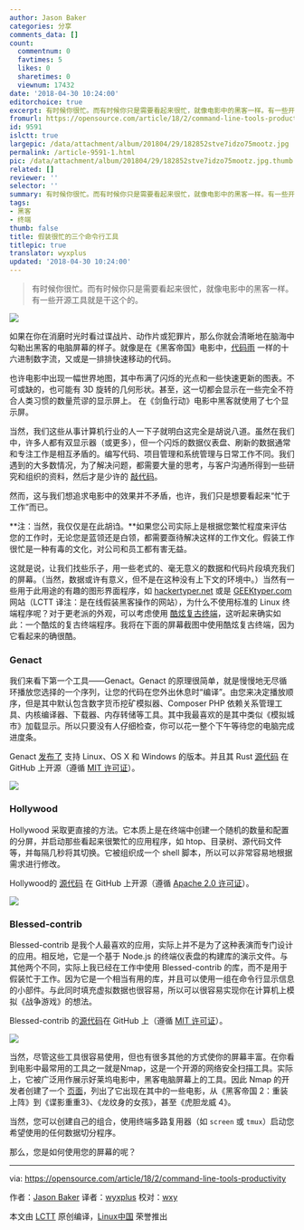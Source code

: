 ```yaml
---
author: Jason Baker
categories: 分享
comments_data: []
count:
  commentnum: 0
  favtimes: 5
  likes: 0
  sharetimes: 0
  viewnum: 17432
date: '2018-04-30 10:24:00'
editorchoice: true
excerpt: 有时候你很忙。而有时候你只是需要看起来很忙，就像电影中的黑客一样。有一些开源工具就是干这个的。
fromurl: https://opensource.com/article/18/2/command-line-tools-productivity
id: 9591
islctt: true
largepic: /data/attachment/album/201804/29/182852stve7idzo75mootz.jpg
permalink: /article-9591-1.html
pic: /data/attachment/album/201804/29/182852stve7idzo75mootz.jpg.thumb.jpg
related: []
reviewer: ''
selector: ''
summary: 有时候你很忙。而有时候你只是需要看起来很忙，就像电影中的黑客一样。有一些开源工具就是干这个的。
tags:
- 黑客
- 终端
thumb: false
title: 假装很忙的三个命令行工具
titlepic: true
translator: wyxplus
updated: '2018-04-30 10:24:00'
---
```



> 
> 有时候你很忙。而有时候你只是需要看起来很忙，就像电影中的黑客一样。有一些开源工具就是干这个的。
> 
> 
> 


![](/data/attachment/album/201804/29/182852stve7idzo75mootz.jpg)


如果在你在消磨时光时看过谍战片、动作片或犯罪片，那么你就会清晰地在脑海中勾勒出黑客的电脑屏幕的样子。就像是在《黑客帝国》电影中，[代码雨](http://tvtropes.org/pmwiki/pmwiki.php/Main/MatrixRainingCode) 一样的十六进制数字流，又或是一排排快速移动的代码。


也许电影中出现一幅世界地图，其中布满了闪烁的光点和一些快速更新的图表。不可或缺的，也可能有 3D 旋转的几何形状。甚至，这一切都会显示在一些完全不符合人类习惯的数量荒谬的显示屏上。 在《剑鱼行动》电影中黑客就使用了七个显示屏。


当然，我们这些从事计算机行业的人一下子就明白这完全是胡说八道。虽然在我们中，许多人都有双显示器（或更多），但一个闪烁的数据仪表盘、刷新的数据通常和专注工作是相互矛盾的。编写代码、项目管理和系统管理与日常工作不同。我们遇到的大多数情况，为了解决问题，都需要大量的思考，与客户沟通所得到一些研究和组织的资料，然后才是少许的 [敲代码](http://tvtropes.org/pmwiki/pmwiki.php/Main/RapidFireTyping)。


然而，这与我们想追求电影中的效果并不矛盾，也许，我们只是想要看起来“忙于工作”而已。


**注：当然，我仅仅是在此胡诌。**如果您公司实际上是根据您繁忙程度来评估您的工作时，无论您是蓝领还是白领，都需要亟待解决这样的工作文化。假装工作很忙是一种有毒的文化，对公司和员工都有害无益。


这就是说，让我们找些乐子，用一些老式的、毫无意义的数据和代码片段填充我们的屏幕。（当然，数据或许有意义，但不是在这种没有上下文的环境中。）当然有一些用于此用途的有趣的图形界面程序，如 [hackertyper.net](https://hackertyper.net/) 或是 [GEEKtyper.com](http://geektyper.com) 网站（LCTT 译注：是在线假装黑客操作的网站），为什么不使用标准的 Linux 终端程序呢？对于更老派的外观，可以考虑使用 [酷炫复古终端](https://github.com/Swordfish90/cool-retro-term)，这听起来确实如此：一个酷炫的复古终端程序。我将在下面的屏幕截图中使用酷炫复古终端，因为它看起来的确很酷。


### Genact


我们来看下第一个工具——Genact。Genact 的原理很简单，就是慢慢地无尽循环播放您选择的一个序列，让您的代码在您外出休息时“编译”。由您来决定播放顺序，但是其中默认包含数字货币挖矿模拟器、Composer PHP 依赖关系管理工具、内核编译器、下载器、内存转储等工具。其中我最喜欢的是其中类似《模拟城市》加载显示。所以只要没有人仔细检查，你可以花一整个下午等待您的电脑完成进度条。


Genact [发布了](https://github.com/svenstaro/genact/releases) 支持 Linux、OS X 和 Windows 的版本。并且其 Rust [源代码](https://github.com/svenstaro/genact) 在 GitHub 上开源（遵循 [MIT 许可证](https://github.com/svenstaro/genact/blob/master/LICENSE)）。


![](/data/attachment/album/201804/29/182912r7u2ccfmv7b9gzbp.gif)


### Hollywood


Hollywood 采取更直接的方法。它本质上是在终端中创建一个随机的数量和配置的分屏，并启动那些看起来很繁忙的应用程序，如 htop、目录树、源代码文件等，并每隔几秒将其切换。它被组织成一个 shell 脚本，所以可以非常容易地根据需求进行修改。


Hollywood的 [源代码](https://github.com/dustinkirkland/hollywood) 在 GitHub 上开源（遵循 [Apache 2.0 许可证](http://www.apache.org/licenses/LICENSE-2.0)）。


![](/data/attachment/album/201804/29/182915rgm31jg2mjjow53i.gif)


### Blessed-contrib


Blessed-contrib 是我个人最喜欢的应用，实际上并不是为了这种表演而专门设计的应用。相反地，它是一个基于 Node.js 的终端仪表盘的构建库的演示文件。与其他两个不同，实际上我已经在工作中使用 Blessed-contrib 的库，而不是用于假装忙于工作。因为它是一个相当有用的库，并且可以使用一组在命令行显示信息的小部件。与此同时填充虚拟数据也很容易，所以可以很容易实现你在计算机上模拟《战争游戏》的想法。


Blessed-contrib 的[源代码](https://github.com/yaronn/blessed-contrib)在 GitHub 上（遵循 [MIT 许可证](http://opensource.org/licenses/MIT)）。


![](/data/attachment/album/201804/29/182919l48zb6trk83fbq8i.gif)


当然，尽管这些工具很容易使用，但也有很多其他的方式使你的屏幕丰富。在你看到电影中最常用的工具之一就是Nmap，这是一个开源的网络安全扫描工具。实际上，它被广泛用作展示好莱坞电影中，黑客电脑屏幕上的工具。因此 Nmap 的开发者创建了一个 [页面](https://nmap.org/movies/)，列出了它出现在其中的一些电影，从《黑客帝国 2：重装上阵》到《谍影重重3》、《龙纹身的女孩》，甚至《虎胆龙威 4》。


当然，您可以创建自己的组合，使用终端多路复用器（如 `screen` 或 `tmux`）启动您希望使用的任何数据切分程序。


那么，您是如何使用您的屏幕的呢？




---


via: <https://opensource.com/article/18/2/command-line-tools-productivity>


作者：[Jason Baker](https://opensource.com/users/jason-baker) 译者：[wyxplus](https://github.com/wyxplus) 校对：[wxy](https://github.com/wxy)


本文由 [LCTT](https://github.com/LCTT/TranslateProject) 原创编译，[Linux中国](https://linux.cn/) 荣誉推出